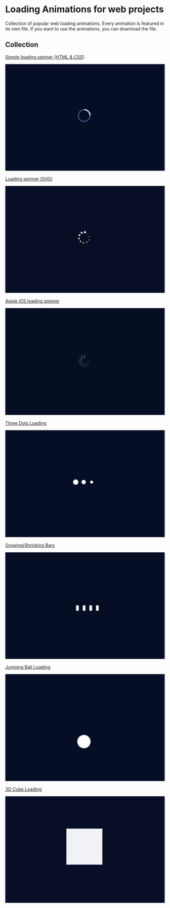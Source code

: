 # Loading Animations for web projects

Collection of popular web loading animations. Every animation is featured in its own file. 
If you want to use the animations, you can download the file.

## Collection

[Simple loading spinner (HTML & CSS)](/simple_spinner.html)

![simple loading spinner](/assets/images/simple_loading_spinner_new.gif)

[Loading spinner (SVG)](/loading_spinner_SVG.html)

![loading spinner SVG](/assets/images/loading_spinner_svg.gif)

[Apple iOS loading spinner](/ios_spinner.html)

![iOS spinner](/assets/images/ios_spinner.gif)

[Three Dots Loading](/dots.html)

![three dots loading](/assets/images/dots.gif)

[Growing/Shrinking Bars](/bars.html)

![bars](/assets/images/bars.gif)

[Jumping Ball Loading](/ball.html)

![jumping ball loading](/assets/images/ball.gif)

[3D Cube Loading](/cube.html)

![3D cube](/assets/images/cube.gif)